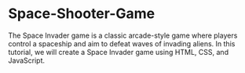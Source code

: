 # Space-Shooter-Game
The Space Invader game is a classic arcade-style game where players control a spaceship and aim to defeat waves of invading aliens. In this tutorial, we will create a Space Invader game using HTML, CSS, and JavaScript.
